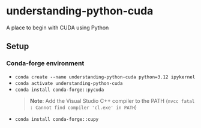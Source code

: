 # understanding-python-cuda

A place to begin with CUDA using Python

## Setup

### Conda-forge environment

- `conda create --name understanding-python-cuda python=3.12 ipykernel`
- `conda activate understanding-python-cuda`
- `conda install conda-forge::pycuda`
    >**Note**: Add the Visual Studio C++ compiler to the PATH
    (`nvcc fatal : Cannot find compiler 'cl.exe' in PATH`)
- `conda install conda-forge::cupy`
